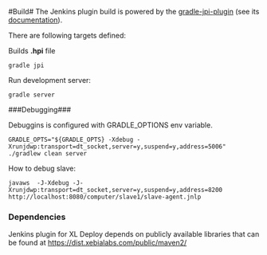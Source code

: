 #Build#
The Jenkins plugin build is powered by the <a href="https://github.com/jenkinsci/gradle-jpi-plugin">gradle-jpi-plugin</a> (see its <a href="https://wiki.jenkins-ci.org/display/JENKINS/Gradle+JPI+Plugin">documentation</a>).

There are following targets defined:

Builds **.hpi** file

    gradle jpi

Run development server:

    gradle server

###Debugging###

Debuggins is configured with GRADLE_OPTIONS env variable.

    GRADLE_OPTS="${GRADLE_OPTS} -Xdebug -Xrunjdwp:transport=dt_socket,server=y,suspend=y,address=5006" ./gradlew clean server


How to debug slave:

    javaws  -J-Xdebug -J-Xrunjdwp:transport=dt_socket,server=y,suspend=y,address=8200 http://localhost:8080/computer/slave1/slave-agent.jnlp

### Dependencies ###

Jenkins plugin for XL Deploy depends on publicly available libraries that can be found at https://dist.xebialabs.com/public/maven2/

